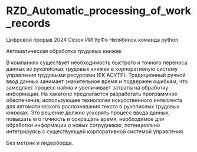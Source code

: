 # RZD_Automatic_processing_of_work_records
Цифровой прорыв 2024 Сезон ИИ УрФо Челябинск команда python

Автоматическая обработка трудовых книжек

В компаниях существует необходимость быстрого и точного переноса данных из рукописных трудовых книжек в корпоративную систему управления трудовыми ресурсами (ЕК АСУТР). Традиционный ручной ввод данных занимает значительное время и подвержен ошибкам, что замедляет процесс найма и увеличивает затраты на обработку информации.
На хакатоне предлагается разработать программное обеспечение, использующее технологии искусственного интеллекта для автоматического распознавания текста в рукописных трудовых книжках. Это решение должно ускорять процесс ввода данных, повышать его точность и сокращать время, необходимое для обработки информации о новых сотрудниках, потенциально интегрируясь с существующей корпоративной системой управления.

Без метрик и лидерборда.
